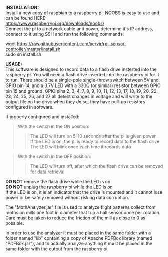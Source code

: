 **INSTALLATION:**  
Install a new copy of raspbian to a raspberry pi, NOOBS is easy to use and can be found HERE:  
https://www.raspberrypi.org/downloads/noobs/  
Connect the pi to a network cable and power, determine it's IP address, connect to it using SSH and run the following commands:  
  
wget https://raw.githubusercontent.com/xervir/rpi-sensor-controller/master/install.sh  
sudo sh install.sh  

**USAGE:**  
This software is designed to record data to a flash drive insterted into the raspberry pi.  You will need a flash drive inserted into the raspberry pi for it to run.
There should be a single-pole single-throw switch between 5V and GPIO pin 14, and a 3.7V LED with a 330Ω (or similar) resistor between GPIO pin 15 and ground. GPIO pins 2, 3, 4, 7, 8, 9, 10, 11, 12, 13, 17, 18, 19, 20, 22, 23, 24, 25, 26, and 27 all detect changes in voltage and will write to the output file on the drive when they do so, they have pull-up resistors configured in software.  

If properly configured and installed:  
>With the switch in the ON position:  
>>The LED will turn on 5-10 seconds after the pi is given power  
If the LED is on, the pi is ready to record data to the flash drive  
The LED will blink once each time it records data  


>With the switch in the OFF position:  
>>The LED will turn off, after which the flash drive can be removed for data retrieval  

**DO NOT** remove the flash drive while the LED is on  
**DO NOT** unplug the raspberry pi while the LED is on  
If the LED is on, it is an indicator that the drive is mounted and it cannot lose power or be safely removed without risking data corruption.

The "MothAnalyzer.jar" file is used to analyze flight patterns collect from moths on mills one foot in diameter that trip a hall sensor once per rotation. Care must be taken to reduce the friction of the mill as close to 0 as possible.

In order to use the analyzer it must be placed in the same folder with a folder named "lib" containing a copy of Apache PDFBox library (named "PDFBox.jar"), and to actually analyze anything it must be placed in the same folder with the output from the raspberry pi.
